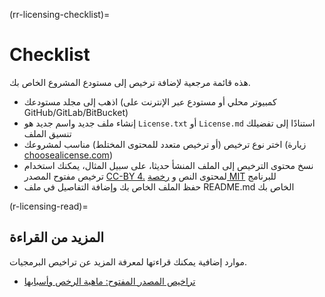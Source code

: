 (rr-licensing-checklist)=
# Checklist

هذه قائمة مرجعية لإضافة ترخيص إلى مستودع المشروع الخاص بك.

- اذهب إلى مجلد مستودعك (كمبيوتر محلي أو مستودع عبر الإنترنت على GitHub/GitLab/BitBucket)
- إنشاء ملف جديد واسم جديد هو `License.txt` أو `License.md` استنادًا إلى تفضيلك تنسيق الملف
- اختر نوع ترخيص (أو ترخيص متعدد للمحتوى المختلط) مناسب لمشروعك (زيارة [choosealicense.com](https://choosealicense.com/))
- نسخ محتوى الترخيص إلى الملف المنشأ حديثا، على سبيل المثال، يمكنك استخدام ترخيص مفتوح المصدر [CC-BY 4.](https://choosealicense.com/licenses/cc-by-4.0/) لمحتوى النص و [رخصة MIT](https://choosealicense.com/licenses/mit/) للبرنامج
- حفظ الملف الخاص بك وإضافة التفاصيل في ملف README.md الخاص بك

(r-licensing-read)=
## المزيد من القراءة

موارد إضافية يمكنك قراءتها لمعرفة المزيد عن تراخيص البرمجيات.

 - [تراخيص المصدر المفتوح: ماهية الرخص وأسبابها](https://arstechnica.com/gadgets/2020/02/how-to-choose-an-open-source-license/)
